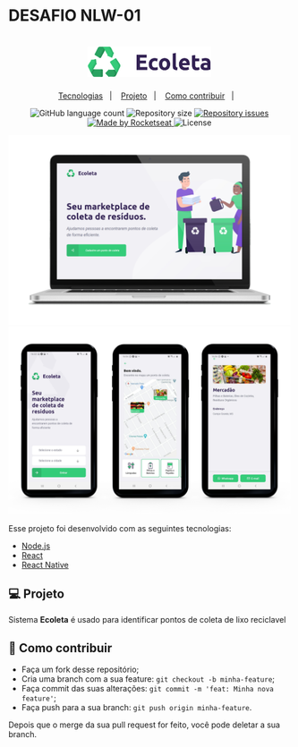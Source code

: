 # DESAFIO NLW-01

<h1 align="center">
    <img alt="Ecoleta" title="Ecoleta" src="https://github.com/demoraes/NLW-01/blob/master/.github/logo.svg" width="220px" />
</h1>

<p align="center">
  <a href="#-tecnologias">Tecnologias</a>&nbsp;&nbsp;&nbsp;|&nbsp;&nbsp;&nbsp;
  <a href="#-projeto">Projeto</a>&nbsp;&nbsp;&nbsp;|&nbsp;&nbsp;&nbsp;
  <a href="#-como-contribuir">Como contribuir</a>&nbsp;&nbsp;&nbsp;|&nbsp;&nbsp;&nbsp;
</p>


<p align="center">

<img alt="GitHub language count" src="https://github.com/demoraes/NLW-01/tree/master/.github/ecoleta.svg">

  <img alt="Repository size" src="https://github.com/demoraes/NLW-01/tree/master/.github/ecoleta.svg">
  
  <a href="https://github.com/demoraes/NLW-01/issues">
    <img alt="Repository issues" src="https://img.shields.io/github/issues/ialexanderbrito/ecoleta.svg">
  </a>
    
  <a href="https://rocketseat.com.br">
    <img alt="Made by Rocketseat" src="https://img.shields.io/badge/made%20by-Rocketseat-blueviolet">
  </a>
    <img alt="License" src="https://img.shields.io/badge/license-MIT-blueviolet">
</p>

<p align="center">
 <img src=".github/mockup-pc.png"  />
 <img src=".github/mockup.png"  />
</p>


Esse projeto foi desenvolvido com as seguintes tecnologias:

- [Node.js](https://nodejs.org/en/)
- [React](https://pt-br.reactjs.org/)
- [React Native](https://reactnative.dev/)


## 💻 Projeto

 Sistema <b>Ecoleta</b> é usado para identificar pontos de coleta de lixo reciclavel


## 🤔 Como contribuir

- Faça um fork desse repositório;
- Cria uma branch com a sua feature: `git checkout -b minha-feature`;
- Faça commit das suas alterações: `git commit -m 'feat: Minha nova feature'`;
- Faça push para a sua branch: `git push origin minha-feature`.

Depois que o merge da sua pull request for feito, você pode deletar a sua branch.








